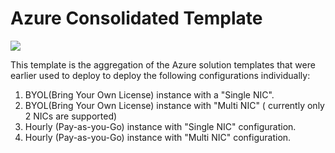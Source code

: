 # Azure Consolidated Template

<a href="https://portal.azure.com/#create/Microsoft.Template/uri/https://raw.githubusercontent.com/barracudanetworks/waf-azure-templates/master/ARMTemplates/consolidated_template/mainTemplate.json" target="_blank">
    <img src="http://azuredeploy.net/deploybutton.png"/>
</a>

This template is the aggregation of the Azure solution templates that were earlier used to deploy to deploy the following configurations individually:

1. BYOL(Bring Your Own License) instance with a "Single NIC".
2. BYOL(Bring Your Own License) instance with "Multi NIC" ( currently only 2 NICs are supported) 
3. Hourly (Pay-as-you-Go) instance with "Single NIC" configuration.
4. Hourly (Pay-as-you-Go) instance with "Multi NIC" configuration.

